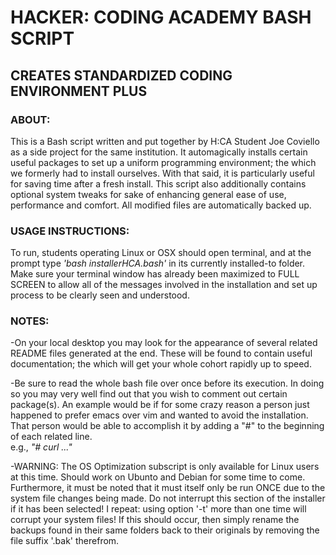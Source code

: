 # HACKER: CODING ACADEMY BASH SCRIPT

## CREATES STANDARDIZED CODING ENVIRONMENT PLUS

### ABOUT:                                                                                                 
 This is a Bash script written and put together by H:CA Student Joe Coviello as a side project for the same institution. It automagically installs certain useful packages to set up a uniform programming environment; the which we formerly had to install ourselves. With that said, it is particularly useful for saving time after a fresh install. This script also additionally contains optional system tweaks for sake of enhancing general ease of use, performance and comfort. All modified files are automatically backed up.

### USAGE INSTRUCTIONS:                                                                          
 To run, students operating Linux or OSX should open terminal, and at the prompt type *'bash installerHCA.bash'* in its currently installed-to folder. Make sure your terminal window has already been maximized to FULL SCREEN to allow all of the messages involved in the installation and set up process to be clearly seen and understood.                                             
 
 
### NOTES:                                       
-On your local desktop you may look for the appearance of several related README files generated at the end. These will be found to contain useful documentation; the which will get your whole cohort rapidly up to speed. 

-Be sure to read the whole bash file over once before its execution. In doing so you may very well find out that you wish to comment out certain package(s). An example would be if for some crazy reason a person just happened to prefer emacs over vim and wanted to avoid the installation. That person would be able to accomplish it by adding a "#" to the beginning of each related line.   
e.g., <i>"# curl ..."</i>

-WARNING: The OS Optimization subscript is only available for Linux users at this time. Should work on Ubunto and Debian for some time to come. Furthermore, it must be noted that it must itself only be run ONCE due to the system file changes being made. Do not interrupt this section of the installer if it has been selected! I repeat: using option '-t' more than one time will corrupt your system files! If this should occur, then simply rename the backups found in their same folders back to their originals by removing the file suffix '.bak' therefrom.
